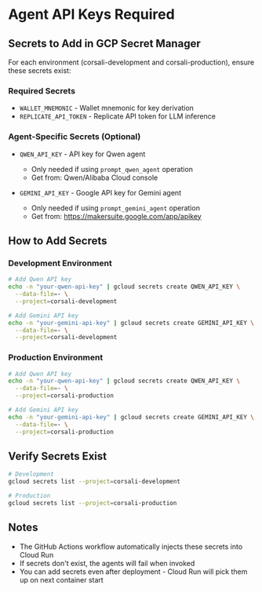 # Agent API Keys Required

## Secrets to Add in GCP Secret Manager

For each environment (corsali-development and corsali-production), ensure these secrets exist:

### Required Secrets
- `WALLET_MNEMONIC` - Wallet mnemonic for key derivation
- `REPLICATE_API_TOKEN` - Replicate API token for LLM inference  

### Agent-Specific Secrets (Optional)
- `QWEN_API_KEY` - API key for Qwen agent
  - Only needed if using `prompt_qwen_agent` operation
  - Get from: Qwen/Alibaba Cloud console
  
- `GEMINI_API_KEY` - Google API key for Gemini agent
  - Only needed if using `prompt_gemini_agent` operation  
  - Get from: https://makersuite.google.com/app/apikey

## How to Add Secrets

### Development Environment
```bash
# Add Qwen API key
echo -n "your-qwen-api-key" | gcloud secrets create QWEN_API_KEY \
  --data-file=- \
  --project=corsali-development

# Add Gemini API key  
echo -n "your-gemini-api-key" | gcloud secrets create GEMINI_API_KEY \
  --data-file=- \
  --project=corsali-development
```

### Production Environment
```bash
# Add Qwen API key
echo -n "your-qwen-api-key" | gcloud secrets create QWEN_API_KEY \
  --data-file=- \
  --project=corsali-production

# Add Gemini API key
echo -n "your-gemini-api-key" | gcloud secrets create GEMINI_API_KEY \
  --data-file=- \
  --project=corsali-production
```

## Verify Secrets Exist
```bash
# Development
gcloud secrets list --project=corsali-development

# Production  
gcloud secrets list --project=corsali-production
```

## Notes
- The GitHub Actions workflow automatically injects these secrets into Cloud Run
- If secrets don't exist, the agents will fail when invoked
- You can add secrets even after deployment - Cloud Run will pick them up on next container start